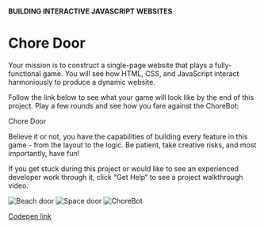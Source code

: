 #### BUILDING INTERACTIVE JAVASCRIPT WEBSITES

# Chore Door

Your mission is to construct a single-page website that plays a fully-functional game. You will see how HTML, CSS, and JavaScript interact harmoniously to produce a dynamic website.

Follow the link below to see what your game will look like by the end of this project. Play a few rounds and see how you fare against the ChoreBot:

Chore Door

Believe it or not, you have the capabilities of building every feature in this game - from the layout to the logic. Be patient, take creative risks, and most importantly, have fun!

If you get stuck during this project or would like to see an experienced developer work through it, click “Get Help“ to see a project walkthrough video.

![Beach door](https://s3.amazonaws.com/codecademy-content/projects/chore-door/images/closed_door.svg)
![Space door](https://s3.amazonaws.com/codecademy-content/projects/chore-door/images/closed_door.svg)
![ChoreBot](https://s3.amazonaws.com/codecademy-content/projects/chore-door/images/robot.svg)

[Codepen link](https://codepen.io/acunil/full/JjGjeze)
